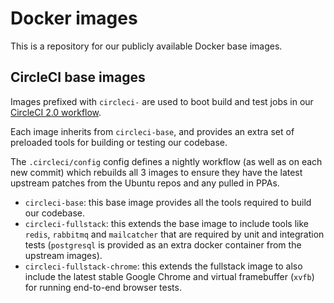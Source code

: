 # Docker images

This is a repository for our publicly available Docker base images.

## CircleCI base images

Images prefixed with `circleci-` are used to boot build and test jobs in our [CircleCI 2.0 workflow](https://circleci.com/).

Each image inherits from `circleci-base`, and provides an extra set of preloaded tools for building or testing our codebase.

The `.circleci/config` config defines a nightly workflow (as well as on each new commit) which rebuilds all 3 images to ensure they have the latest upstream patches from the Ubuntu repos and any pulled in PPAs.

 * `circleci-base`: this base image provides all the tools required to build our codebase.
 * `circleci-fullstack`: this extends the base image to include tools like `redis`, `rabbitmq` and `mailcatcher` that are required by unit and integration tests (`postgresql` is provided as an extra docker container from the upstream images).
 * `circleci-fullstack-chrome`: this extends the fullstack image to also include the latest stable Google Chrome and virtual framebuffer (`xvfb`) for running end-to-end browser tests.
